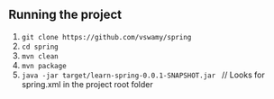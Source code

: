 ## Running the project

1. ```git clone https://github.com/vswamy/spring```
2. ```cd spring```
3. ```mvn clean```
4. ```mvn package```
5. ```java -jar target/learn-spring-0.0.1-SNAPSHOT.jar ``` // Looks for spring.xml in the project root folder

